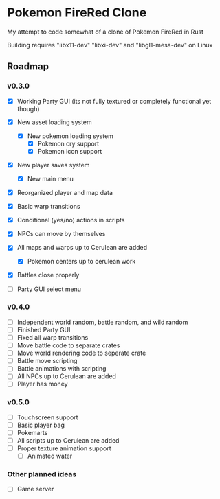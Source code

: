 # Pokemon FireRed Clone

My attempt to code somewhat of a clone of Pokemon FireRed in Rust

Building requires "libx11-dev" "libxi-dev" and "libgl1-mesa-dev" on Linux

## Roadmap

### v0.3.0

- [X] Working Party GUI (its not fully textured or completely functional yet though)
- [X] New asset loading system
    - [X] New pokemon loading system
         - [X] Pokemon cry support
         - [X] Pokemon icon support
- [X] New player saves system
    - [X] New main menu
- [X] Reorganized player and map data
- [X] Basic warp transitions
- [X] Conditional (yes/no) actions in scripts
- [X] NPCs can move by themselves
- [X] All maps and warps up to Cerulean are added
    - [X] Pokemon centers up to cerulean work
- [X] Battles close properly

- [ ] Party GUI select menu

### v0.4.0

- [ ] Independent world random, battle random, and wild random
- [ ] Finished Party GUI
- [ ] Fixed all warp transitions
- [ ] Move battle code to separate crates
- [ ] Move world rendering code to seperate crate
- [ ] Battle move scripting
- [ ] Battle animations with scripting
- [ ] All NPCs up to Cerulean are added
- [ ] Player has money

### v0.5.0

- [ ] Touchscreen support
- [ ] Basic player bag
- [ ] Pokemarts
- [ ] All scripts up to Cerulean are added
- [ ] Proper texture animation support
    - [ ] Animated water

### Other planned ideas

 - [ ] Game server